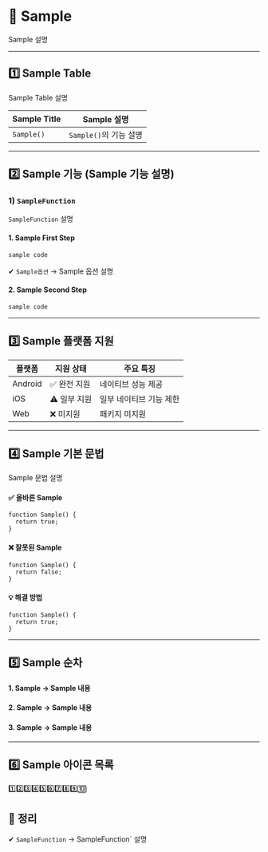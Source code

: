 # 📄 Sample

Sample 설명

---

## 1️⃣ Sample Table

Sample Table 설명

| Sample Title | Sample 설명 |
|---------------|------|
| `Sample()` | `Sample()`의 기능 설명 |

---

## 2️⃣ Sample 기능 (Sample 기능 설명)

### 1) `SampleFunction`
`SampleFunction` 설명

#### 1. Sample First Step
```sh
sample code
```
✔ `Sample옵션` → Sample 옵션 설명 

#### 2. Sample Second Step
```sh
sample code
```
---

## 3️⃣ Sample 플랫폼 지원

| 플랫폼 | 지원 상태 | 주요 특징 |
|--------|---------|----------|
| Android | ✅ 완전 지원 | 네이티브 성능 제공 |
| iOS | ⚠️ 일부 지원 | 일부 네이티브 기능 제한 |
| Web | ❌ 미지원 | 패키지 미지원 |

---

## 4️⃣ Sample 기본 문법

Sample 문법 설명 

#### ✅ 올바른 Sample
```sample
function Sample() {
  return true;
}
```

#### ❌ 잘못된 Sample
```sample
function Sample() {
  return false;
}
```
#### 💡 해결 방법
```sample
function Sample() {
  return true;
}
```

---

## 5️⃣ Sample 순차

#### 1. Sample → Sample 내용  
#### 2. Sample → Sample 내용  
#### 3. Sample → Sample 내용   

---

## 6️⃣ Sample 아이콘 목록
1️⃣2️⃣3️⃣4️⃣5️⃣6️⃣7️⃣8️⃣9️⃣🔟


## 🎯 정리

✔ `SampleFunction` → SampleFunction` 설명   
